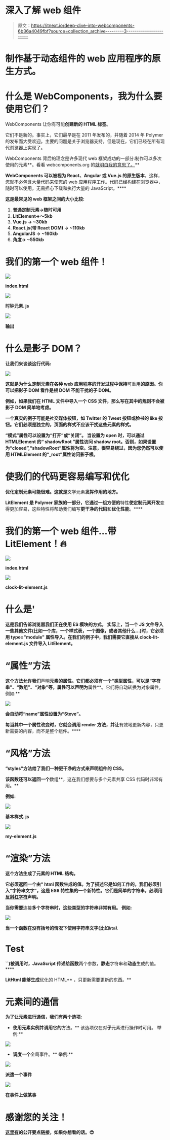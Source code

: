 # 深入了解 web 组件

> 原文：<https://itnext.io/deep-dive-into-webcomponents-6b36a4049fbf?source=collection_archive---------3----------------------->

# 制作基于动态组件的 web 应用程序的原生方式。

# 什么是 WebComponents，我为什么要使用它们？

WebComponents 让你有可能**创建新的 HTML 标签**。

它们不是新的。事实上，它们最早是在 2011 年发布的，并随着 2014 年 Polymer 的发布而大受欢迎。主要的问题是关于浏览器支持，但是现在，它们已经在所有现代浏览器上实现了。

WebComponents 背后的理念是许多现代 web 框架成功的一部分:制作可以多次使用的元素**。看看 webcomponents.org 的[就明白我的意思了。](https://www.webcomponents.org/)**

**WebComponents 可以被视为 React、Angular 或 Vue.js 的原生版本**。这样，您就不必包含大量代码来使您的 web 应用程序工作。代码已经构建在浏览器中，随时可以使用，无需担心下载和执行大量的 JavaScript。****

**这是最常见的 web 框架之间的大小比较:**

1.  **普通定制元素→随时可用**
2.  **LitElement→～5kb**
3.  **Vue.js → ~30kb**
4.  **React.js(带 React DOM) → ~110kb**
5.  **AngularJS → ~160kb**
6.  **角度→ ~550kb**

# **我们的第一个 web 组件！**

**![](img/8a8c2026794c5ad73011d142bc46a9b8.png)**

**index.html**

**![](img/7ff1a755e0f89f60f3e77d0e8a74aeb4.png)**

**时钟元素. js**

**![](img/6f0319e03d65ade47d7aee4db3edee05.png)**

**输出**

# **什么是影子 DOM？**

**让我们来谈谈这行代码:**

**![](img/20457f025653395c0d1544035c495557.png)**

**这就是为什么定制元素在各种 web 应用程序的开发过程中保持**可重用**的原因。你可以把影子 DOM 看作是根 DOM 不能干扰的子 DOM。**

**例如，如果我们在 HTML 文件中导入一个 CSS 文件，那么写在其中的规则不会被影子 DOM 简单地考虑。**

**一个真实的例子可能是社交媒体按钮，如 Twitter 的 Tweet 按钮或脸书的 like 按钮。它们必须是独立的，页面的样式不应该干扰这些元素的样式。**

**“模式”属性可以设置为“打开”或“关闭”。
当设置为 open 时，可以通过 HTMLElement 的“ **shadowRoot** ”属性访问 shadow root。否则，如果设置为“closed”,“shadowRoot”属性将为空。注意，**很容易绕过**，因为您仍然可以使用 HTMLElement 的“_root”属性访问影子根。**

# **使我们的代码更容易编写和优化**

**优化定制元素可能很难。这就是**文学元素**发挥作用的地方。**

**LitElement 是 Polymer 家族的一部分，它通过一组方便的**特性**使定制元素开发**变得更加容易，这些特性将帮助我们编写**更干净的代码**和**优化性能**。****

# **我们的第一个 web 组件…带 LitElement！🔥**

**![](img/c944dcecc78b80e1037d619bf6b3cf7d.png)**

**index.html**

**![](img/1fb0934ad2f87483348e020256b4aa0c.png)**

**clock-lit-element.js**

# **什么是'**

**这是我们告诉浏览器我们正在使用 **ES 模块**的方式。
实际上，当一个 JS 文件导入一些其他文件(比如一个库，一个样式表，一个图像，或者其他什么…)时，它必须用 **type="module"** 属性导入。在我们的例子中，我们需要它直接从 clock-lit-element.js 文件导入 LitElement。**

# **“属性”方法**

**这个方法允许我们**声明**元素的属性。它们都必须有一个“**类型**属性，可以是“字符串”、“数组”、“对象”等，属性可以声明为**属性**。它们将自动转换为对象属性。例如:**

**![](img/d07ce9de27716acd605143b8c80c78bc.png)**

**会自动将“name”属性设置为“Steve”。**

**每当其中一个属性改变时，它就会调用 render 方法，并让**有效地更新内容，只更新需要的内容，而不是整个组件。****

# **“风格”方法**

**“styles”方法给了我们一种更干净的方式来声明组件的 CSS。**

**该函数还可以返回一个**数组**，这在我们想要与多个元素共享 CSS 代码时非常有用。**

**例如:**

**![](img/ce6174ca253a66b1fda02a44293b2853.png)**

**基本样式. js**

**![](img/4fae8bf34d3f18afdbd800687d5c73d8.png)**

**my-element.js**

# **“渲染”方法**

**这个方法生成了元素的 HTML 结构。**

**它必须返回一个由“ **html** 函数生成的值。为了描述它是如何工作的，我们必须引入“**字符串文字**”，这是 ES6 特性集的一个新特性。它们是简单的字符串，必须用 [**反斜杠**字符](https://superuser.com/questions/254076/how-do-i-type-the-tick-and-backtick-characters-on-windows)声明。**

**当你需要**连接**多个字符串时，这些类型的字符串非常有用。
例如:**

**![](img/811a14497250f541e5e8e9dcc6853af6.png)**

**当一个函数在没有括号的情况下使用字符串文字(比如`html`<h1>Test</h1>``)被调用时，JavaScript 传递给函数**两个参数，**静态**字符串和**动态**生成的值。****

**LitHtml 能够生成**优化的 HTML** ，只更新需要更新的东西。**

# **元素间的通信**

**为了让元素进行通信，我们有两个选项:**

*   **使用元素实例并调用它的**方法。** 该选项仅在对**子**元素进行操作时可用。
    举例:**

**![](img/8380b369e7857d73c110cd065dab1d23.png)**

*   **调度一个**全局事件。** 举例:**

**![](img/9671213013f8e984255df5aa338aebc3.png)**

**派遣一个事件**

**![](img/455d026655a7898aee5f9efa6303994e.png)**

**在事件上做某事**

# **感谢您的关注！**

**[这里有](https://gist.github.com/lobellomatteo/248755ac13f7332b5998bffc4e4598da)的公开要点链接，如果你想看的话。😊**